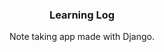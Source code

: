 
  <h3 align="center">Learning Log</h3>

  <p align="center">
    Note taking app made with Django.
